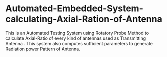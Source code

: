 # Automated-Embedded-System-calculating-Axial-Ration-of-Antenna
This is an Automated Testing System using Rotatory Probe Method to calculate Axial-Ratio of every kind of antennas used as Transmitting Antenna . This system also computes sufficient parameters to generate Radiation power Pattern of Antenna. 
